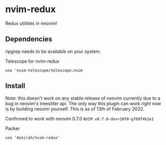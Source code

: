 # nvim-redux

Redux utilities in neovim!

## Dependencies

ripgrep needs to be available on your system.

Telescope for nvim-redux

`use 'nvim-telescope/telescope.nvim`

## Install

Note: this doesn't work on any stable release of neovim currently due to a bug in neovim's treesitter api.
The only way this plugin can work right now is by building neovim yourself. This is as of 13th of February 2022.

Confirmed to work with neovim 0.7.0 `NVIM v0.7.0-dev+1070-gf89f4b1e1`

Packer

`use 'Azeirah/nvim-redux'`
